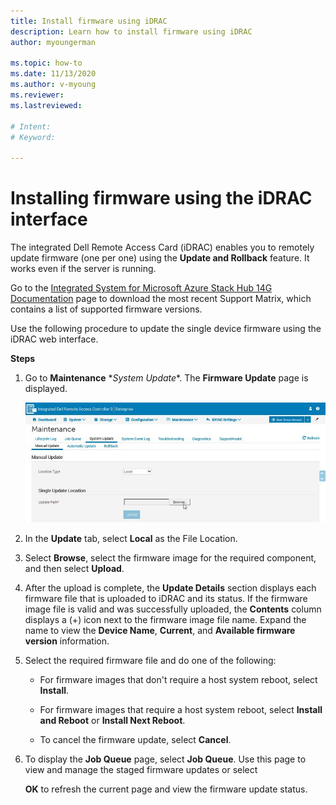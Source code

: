 ```yaml
---
title: Install firmware using iDRAC
description: Learn how to install firmware using iDRAC
author: myoungerman

ms.topic: how-to
ms.date: 11/13/2020
ms.author: v-myoung
ms.reviewer: 
ms.lastreviewed: 

# Intent: 
# Keyword: 

---
```


# Installing firmware using the iDRAC interface

The integrated Dell Remote Access Card (iDRAC) enables you to remotely
update firmware (one per one) using the **Update and Rollback**
feature. It works even if the server is running.

Go to the [Integrated System for Microsoft Azure Stack Hub 14G
Documentation](https://www.dell.com/support/home/product-support/product/cloud-for-microsoft-azure-stack14g/docs)
page to download the most recent Support Matrix, which contains a list
of supported firmware versions.

Use the following procedure to update the single device firmware using
the iDRAC web interface.

**Steps**

1.  Go to **Maintenance** \**System
    Update**. The **Firmware Update** page is displayed.

    ![Screenshot that shows the 'Maintenance' page for an 'Integrated Dell Remote Access Controller 9 | Enterprise'.](media/image-85.png)

2.  In the **Update** tab, select **Local** as the File Location.

3.  Select **Browse**, select the firmware image for the required
    component, and then select **Upload**.

4.  After the upload is complete, the **Update Details** section
    displays each firmware file that is uploaded to iDRAC and its
    status. If the firmware image file is valid and was successfully
    uploaded, the **Contents** column displays a (+) icon next to the
    firmware image file name. Expand the name to view the **Device
    Name**, **Current**, and **Available firmware version** information.

5.  Select the required firmware file and do one of the following:

    -   For firmware images that don't require a host system reboot,
        select **Install**.

    -   For firmware images that require a host system reboot, select
        **Install and Reboot** or **Install Next Reboot**.

    -   To cancel the firmware update, select **Cancel**.

6.  To display the **Job Queue** page, select **Job Queue**. Use this
    page to view and manage the staged firmware updates or select

    **OK** to refresh the current page and view the firmware update
    status.
    

